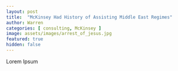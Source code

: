 ```yaml
---
layout: post
title:  "McKinsey Had History of Assisting Middle East Regimes"
author: Warren
categories: [ consulting, McKinsey ]
image: assets/images/arrest_of_jesus.jpg
featured: true
hidden: false
---
```


Lorem Ipsum